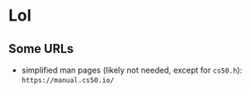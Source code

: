 # Lol

## Some URLs

- simplified man pages (likely not needed, except for `cs50.h`): `https://manual.cs50.io/`
